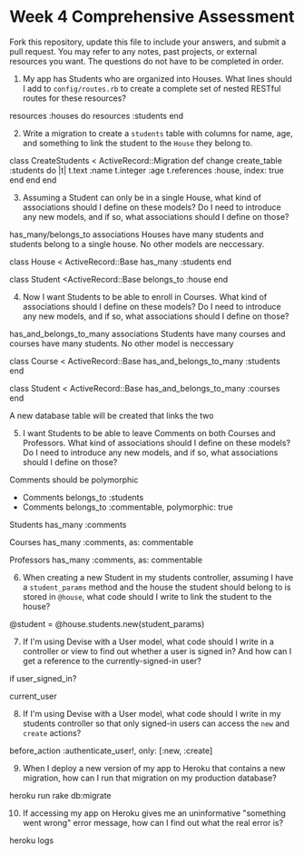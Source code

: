 # Week 4 Comprehensive Assessment

Fork this repository, update this file to include your answers, and submit a pull request. You may refer to any notes, past projects, or external resources you want. The questions do not have to be completed in order.

1. My app has Students who are organized into Houses. What lines should I add to `config/routes.rb` to create a complete set of nested RESTful routes for these resources?

resources :houses do
  resources :students
end


2. Write a migration to create a `students` table with columns for name, age, and something to link the student to the `House` they belong to.

class CreateStudents < ActiveRecord::Migration
  def change
    create_table :students do |t|
      t.text :name
      t.integer :age
      t.references :house, index: true
    end
  end
end


3. Assuming a Student can only be in a single House, what kind of associations should I define on these models? Do I need to introduce any new models, and if so, what associations should I define on those?

has_many/belongs_to associations
Houses have many students and students belong to a single house. No other models are neccessary.

class House < ActiveRecord::Base
  has_many :students
end

class Student <ActiveRecord::Base
  belongs_to :house
end


4. Now I want Students to be able to enroll in Courses. What kind of associations should I define on these models? Do I need to introduce any new models, and if so, what associations should I define on those?

has_and_belongs_to_many associations
Students have many courses and courses have many students. No other model is neccessary

class Course < ActiveRecord::Base
  has_and_belongs_to_many :students
end

class Student < ActiveRecord::Base
  has_and_belongs_to_many :courses
end

A new database table will be created that links the two

5. I want Students to be able to leave Comments on both Courses and Professors. What kind of associations should I define on these models? Do I need to introduce any new models, and if so, what associations should I define on those?

Comments should be polymorphic
* Comments belongs_to :students
* Comments belongs_to :commentable, polymorphic: true

Students has_many :comments

Courses has_many :comments, as: commentable

Professors has_many :comments, as: commentable


6. When creating a new Student in my students controller, assuming I have a `student_params` method and the house the student should belong to is stored in `@house`, what code should I write to link the student to the house?

@student = @house.students.new(student_params)


7. If I'm using Devise with a User model, what code should I write in a controller or view to find out whether a user is signed in? And how can I get a reference to the currently-signed-in user?

if user_signed_in?

current_user


8. If I'm using Devise with a User model, what code should I write in my students controller so that only signed-in users can access the `new` and `create` actions?

before_action :authenticate_user!, only: [:new, :create]


9. When I deploy a new version of my app to Heroku that contains a new migration, how can I run that migration on my production database?

heroku run rake db:migrate


10. If accessing my app on Heroku gives me an uninformative "something went wrong" error message, how can I find out what the real error is?

heroku logs
